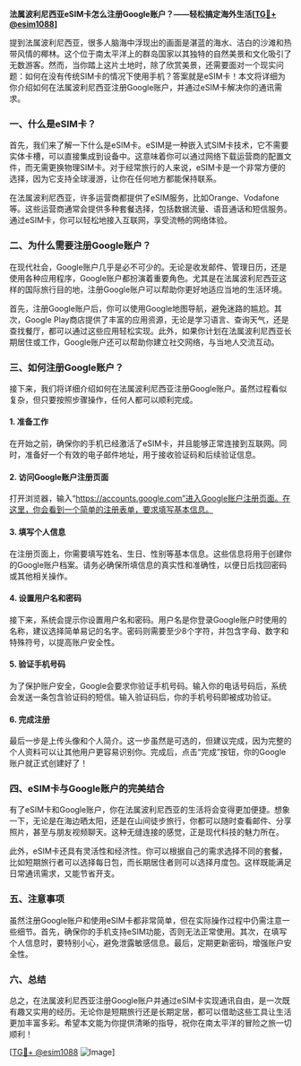 **法属波利尼西亚eSIM卡怎么注册Google账户？——轻松搞定海外生活[[TG💪+ @esim1088](https://t.me/s/esim1088)]**

提到法属波利尼西亚，很多人脑海中浮现出的画面是湛蓝的海水、洁白的沙滩和热带风情的椰林。这个位于南太平洋上的群岛国家以其独特的自然美景和文化吸引了无数游客。然而，当你踏上这片土地时，除了欣赏美景，还需要面对一个现实问题：如何在没有传统SIM卡的情况下使用手机？答案就是eSIM卡！本文将详细为你介绍如何在法属波利尼西亚注册Google账户，并通过eSIM卡解决你的通讯需求。

### 一、什么是eSIM卡？

首先，我们来了解一下什么是eSIM卡。eSIM是一种嵌入式SIM卡技术，它不需要实体卡槽，可以直接集成到设备中。这意味着你可以通过网络下载运营商的配置文件，而无需更换物理SIM卡。对于经常旅行的人来说，eSIM卡是一个非常方便的选择，因为它支持全球漫游，让你在任何地方都能保持联系。

在法属波利尼西亚，许多运营商都提供了eSIM服务，比如Orange、Vodafone等。这些运营商通常会提供多种套餐选择，包括数据流量、语音通话和短信服务。通过eSIM卡，你可以轻松地接入互联网，享受流畅的网络体验。

### 二、为什么需要注册Google账户？

在现代社会，Google账户几乎是必不可少的。无论是收发邮件、管理日历，还是使用各种应用程序，Google账户都扮演着重要角色。尤其是在法属波利尼西亚这样的国际旅行目的地，注册Google账户可以帮助你更好地适应当地的生活环境。

首先，注册Google账户后，你可以使用Google地图导航，避免迷路的尴尬。其次，Google Play商店提供了丰富的应用资源，无论是学习语言、查询天气，还是查找餐厅，都可以通过这些应用轻松实现。此外，如果你计划在法属波利尼西亚长期居住或工作，Google账户还可以帮助你建立社交网络，与当地人交流互动。

### 三、如何注册Google账户？

接下来，我们将详细介绍如何在法属波利尼西亚注册Google账户。虽然过程看似复杂，但只要按照步骤操作，任何人都可以顺利完成。

#### 1. 准备工作

在开始之前，确保你的手机已经激活了eSIM卡，并且能够正常连接到互联网。同时，准备好一个有效的电子邮件地址，用于接收验证码和后续验证信息。

#### 2. 访问Google账户注册页面

打开浏览器，输入“https://accounts.google.com”进入Google账户注册页面。在这里，你会看到一个简单的注册表单，要求填写基本信息。

#### 3. 填写个人信息

在注册页面上，你需要填写姓名、生日、性别等基本信息。这些信息将用于创建你的Google账户档案。请务必确保所填信息的真实性和准确性，以便日后找回密码或其他相关操作。

#### 4. 设置用户名和密码

接下来，系统会提示你设置用户名和密码。用户名是你登录Google账户时使用的名称，建议选择简单易记的名字。密码则需要至少8个字符，并包含字母、数字和特殊符号，以提高账户安全性。

#### 5. 验证手机号码

为了保护账户安全，Google会要求你验证手机号码。输入你的电话号码后，系统会发送一条包含验证码的短信。输入验证码后，你的手机号码即被成功验证。

#### 6. 完成注册

最后一步是上传头像和个人简介。这一步虽然是可选的，但建议完成，因为完整的个人资料可以让其他用户更容易识别你。完成后，点击“完成”按钮，你的Google账户就正式创建好了！

### 四、eSIM卡与Google账户的完美结合

有了eSIM卡和Google账户，你在法属波利尼西亚的生活将会变得更加便捷。想象一下，无论是在海边晒太阳，还是在山间徒步旅行，你都可以随时查看邮件、分享照片，甚至与朋友视频聊天。这种无缝连接的感觉，正是现代科技的魅力所在。

此外，eSIM卡还具有灵活性和经济性。你可以根据自己的需求选择不同的套餐，比如短期旅行者可以选择每日包，而长期居住者则可以选择月度包。这样既能满足日常通讯需求，又能节省开支。

### 五、注意事项

虽然注册Google账户和使用eSIM卡都非常简单，但在实际操作过程中仍需注意一些细节。首先，确保你的手机支持eSIM功能，否则无法正常使用。其次，在填写个人信息时，要特别小心，避免泄露敏感信息。最后，定期更新密码，增强账户安全性。

### 六、总结

总之，在法属波利尼西亚注册Google账户并通过eSIM卡实现通讯自由，是一次既有趣又实用的经历。无论你是短期旅行还是长期定居，都可以借助这些工具让生活更加丰富多彩。希望本文能为你提供清晰的指导，祝你在南太平洋的冒险之旅一切顺利！

[[TG💪+ @esim1088](https://t.me/s/esim1088) ![Image](https://i.postimg.cc/4NQfJmqS/Snipaste-2025-05-13-00-14-12.png)]